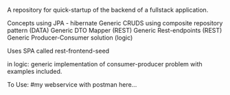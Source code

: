 A repository for quick-startup of the backend of a fullstack application. 

Concepts
using JPA - hibernate
Generic CRUDS using composite repository pattern (DATA)
Generic DTO Mapper (REST)
Generic Rest-endpoints (REST)
Generic Producer-Consumer solution (logic)

Uses SPA called rest-frontend-seed

in logic:
generic implementation of consumer-producer problem with examples included.


To Use:
#my webservice with postman here...
